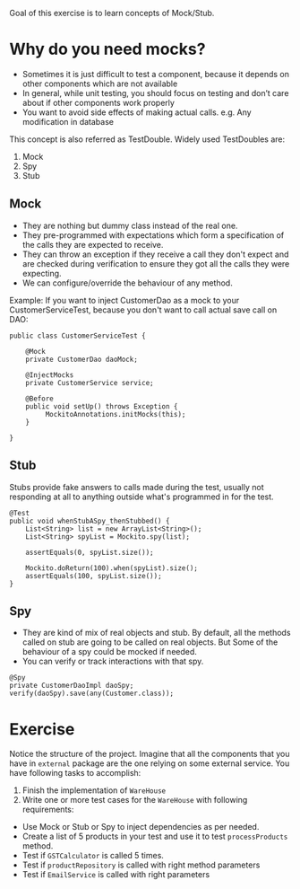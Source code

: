 
Goal of this exercise is to learn concepts of Mock/Stub.

# Why do you need mocks?

-	Sometimes it is just difficult to test a component, because it depends on other components which are not available
-	In general, while unit testing, you should focus on testing and don’t care about if other components work properly
-	You want to avoid side effects of making actual calls. e.g. Any modification in database

This concept is also referred as TestDouble.
Widely used TestDoubles are:

1.	Mock
2.	Spy
3.	Stub

## Mock
- They are nothing but dummy class instead of the real one. 
- They pre-programmed with expectations which form a specification of the calls they are expected to receive. 
- They can throw an exception if they receive a call they don't expect and are checked during verification to ensure they got all the calls they were expecting. 
- We can configure/override the behaviour of any method.

Example: If you want to inject CustomerDao as a mock to your CustomerServiceTest, because you don't want to call actual save call on DAO:

```
public class CustomerServiceTest {

    @Mock
    private CustomerDao daoMock;

    @InjectMocks
    private CustomerService service;

    @Before
    public void setUp() throws Exception {
         MockitoAnnotations.initMocks(this);
    }

}
```

## Stub

Stubs provide fake answers to calls made during the test, usually not responding at all to anything outside what's programmed in for the test.

```
@Test
public void whenStubASpy_thenStubbed() {
    List<String> list = new ArrayList<String>();
    List<String> spyList = Mockito.spy(list);

    assertEquals(0, spyList.size());

    Mockito.doReturn(100).when(spyList).size();
    assertEquals(100, spyList.size());
}
```

## Spy

- They are kind of mix of real objects and stub. By default, all the methods called on stub are going to be called on real objects. But Some of the behaviour of a spy could be mocked if needed.
- You can verify or track interactions with that spy.

```
@Spy
private CustomerDaoImpl daoSpy;
verify(daoSpy).save(any(Customer.class));
```



# Exercise 
Notice the structure of the project. Imagine that all the components that you have in `external` package are the one relying on some external service.
You have following tasks to accomplish:
1. Finish the implementation of `WareHouse`
2. Write one or more test cases for the `WareHouse` with following requirements: 
- Use Mock or Stub or Spy to inject dependencies as per needed.
- Create a list of 5 products in your test and use it to test `processProducts` method.
- Test if `GSTCalculator` is called 5 times.
- Test if `productRepository` is called with right method parameters
- Test if `EmailService` is called with right parameters
